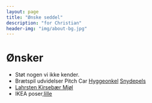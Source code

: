```yaml
---
layout: page
title: "Ønske seddel"
description: "for Christian"
header-img: "img/about-bg.jpg"
---
```

# Ønsker

 * Støt nogen vi ikke kender.
 * Brætspil udvidelser Pitch Car [Hyggeonkel](https://www.hyggeonkel.dk/soeg/?q=Pitch+Car%3A+Extension&cat=boa) [Snydepels](https://snydepels.dk/pages/search-results-page?q=PitchCar%3A+Extension)
 * [Lahrsten Kirsebær Mjøl](https://www.lahrsten.dk/produkter/12kirsebaermjod.html)
 * IKEA poser,[lille](https://www.ikea.com/dk/da/catalog/products/20339284/)
 
 


